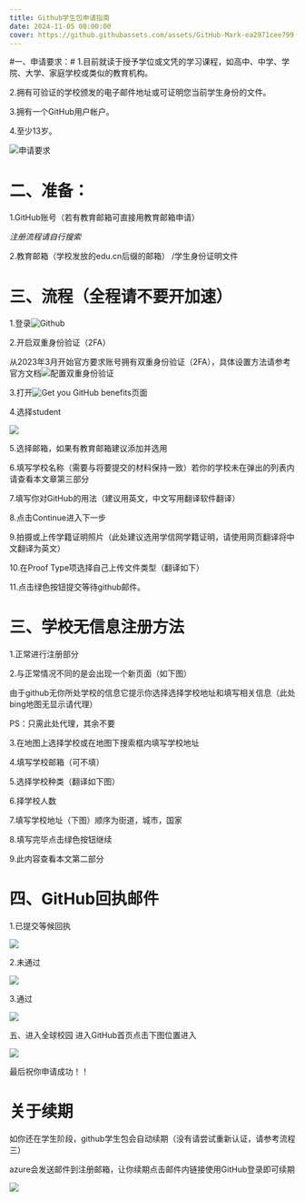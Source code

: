 ```yaml
---
title: Github学生包申请指南
date: 2024-11-05 00:00:00
cover: https://github.githubassets.com/assets/GitHub-Mark-ea2971cee799.png
---
```

#一、申请要求：#
1.目前就读于授予学位或文凭的学习课程，如高中、中学、学院、大学、家庭学校或类似的教育机构。

2.拥有可验证的学校颁发的电子邮件地址或可证明您当前学生身份的文件。

3.拥有一个GitHub用户帐户。

4.至少13岁。

![申请要求](https://s2.loli.net/2023/11/08/dfATPRtHiGj7XMD.png)

# 二、准备： #
1.GitHub账号（若有教育邮箱可直接用教育邮箱申请）

*注册流程请自行搜索*

2.教育邮箱（学校发放的edu.cn后缀的邮箱） /学生身份证明文件

# 三、流程（全程请不要开加速） #
1.登录![Github](https://github.com/)

2.开启双重身份验证（2FA）

从2023年3月开始官方要求账号拥有双重身份验证（2FA），具体设置方法请参考官方文档![配置双重身份验证](https://docs.github.com/zh/authentication/securing-your-account-with-two-factor-authentication-2fa/configuring-two-factor-authentication)

3.打开![Get you GitHub benefits](https://education.github.com/discount_requests/application)页面

4.选择student

![](https://s2.loli.net/2023/11/08/87ITX9O6uYb4DRJ.png)

5.选择邮箱，如果有教育邮箱建议添加并选用

6.填写学校名称（需要与将要提交的材料保持一致）若你的学校未在弹出的列表内请查看本文章第三部分

7.填写你对GitHub的用法（建议用英文，中文写用翻译软件翻译）

8.点击Continue进入下一步

9.拍摄或上传学籍证明照片（此处建议选用学信网学籍证明，请使用网页翻译将中文翻译为英文）

10.在Proof Type项选择自己上传文件类型（翻译如下）

11.点击绿色按钮提交等待github邮件。

# 三、学校无信息注册方法 #
1.正常进行注册部分

2.与正常情况不同的是会出现一个新页面（如下图）

由于github无你所处学校的信息它提示你选择选择学校地址和填写相关信息（此处bing地图无显示请代理）

PS：只需此处代理，其余不要

3.在地图上选择学校或在地图下搜索框内填写学校地址

4.填写学校邮箱（可不填）

5.选择学校种类（翻译如下图）

6.择学校人数

7.填写学校地址（下图）顺序为街道，城市，国家

8.填写完毕点击绿色按钮继续

9.此内容查看本文第二部分

# 四、GitHub回执邮件 #
1.已提交等候回执

![](https://s2.loli.net/2023/12/01/1pQvf94SoidTsEh.png)

2.未通过

![](https://s2.loli.net/2023/12/01/N5o6pQDjT4Erd3c.png)

3.通过

![](https://s2.loli.net/2023/12/01/XYNgv6VrPlbRO4A.png)

五、进入全球校园
进入GitHub首页点击下图位置进入

![](https://s2.loli.net/2023/12/01/tPlsSLOVTn7kUFr.png)

最后祝你申请成功！！

# 关于续期 #
如你还在学生阶段，github学生包会自动续期（没有请尝试重新认证，请参考流程三）

azure会发送邮件到注册邮箱，让你续期点击邮件内链接使用GitHub登录即可续期

![](https://s2.loli.net/2023/12/01/oN8POnv6BMRpD2W.png)